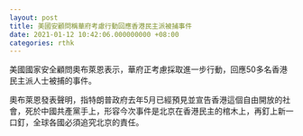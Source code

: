 ```yaml
---
layout: post
title: 美國安顧問稱華府考慮行動回應香港民主派被捕事件
date: 2021-01-12 10:42:06.000000000 +08:00
categories: rthk
---
```


美國國家安全顧問奧布萊恩表示，華府正考慮採取進一步行動，回應50多名香港民主派人士被捕的事件。

奧布萊恩發表聲明，指特朗普政府去年5月已經預見並宣告香港這個自由開放的社會，死於中國共產黨手上，形容今次事件是北京在香港民主的棺木上，再釘上新一口釘，全球各國必須追究北京的責任。
